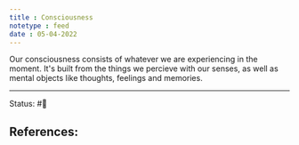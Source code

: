 ```yaml
---
title : Consciousness
notetype : feed
date : 05-04-2022
---
```


Our consciousness consists of whatever we are experiencing in the moment. It's built from the things we percieve with our senses, as well as mental objects like thoughts, feelings and memories.

-----

Status: #🌱 

References:
- 
